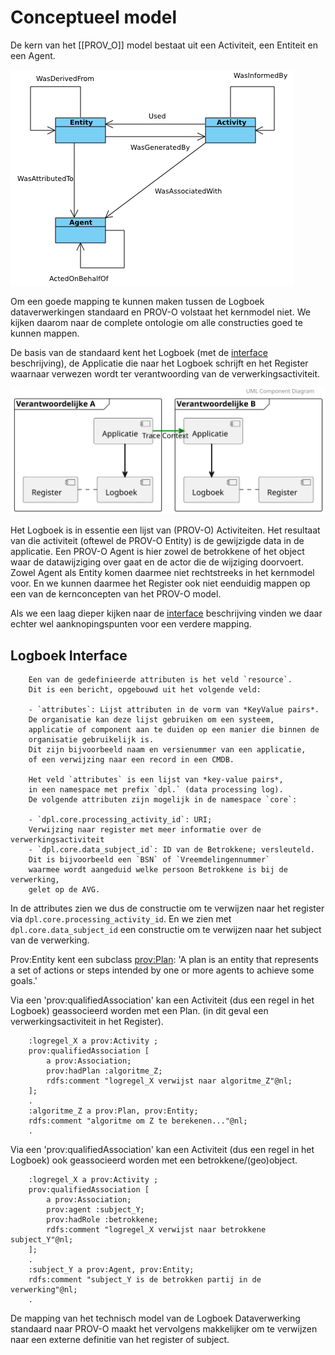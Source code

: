 # Conceptueel model

De kern van het [[PROV_O]] model bestaat uit een Activiteit, een Entiteit en een Agent.

![prov-dm](./respec/media/prov-dm.png)

Om een goede mapping te kunnen maken tussen de Logboek dataverwerkingen standaard en PROV-O volstaat het kernmodel niet. We kijken daarom naar de complete ontologie om alle constructies goed te kunnen mappen.

De basis van de standaard kent het Logboek (met de [interface](https://logius-standaarden.github.io/logboek-dataverwerkingen/#interface) beschrijving), de Applicatie die naar het Logboek schrijft en het Register waarnaar verwezen wordt ter verantwoording van de verwerkingsactiviteit.

![ldv](./respec/media/architecture-grenzen.svg)

Het Logboek is in essentie een lijst van (PROV-O) Activiteiten. Het resultaat van die activiteit (oftewel de PROV-O Entity) is de gewijzigde data in de applicatie. Een PROV-O Agent is hier zowel de betrokkene of het object waar de datawijziging over gaat en de actor die de wijziging doorvoert.
Zowel Agent als Entity komen daarmee niet rechtstreeks in het kernmodel voor.
En we kunnen daarmee het Register ook niet eenduidig mappen op een van de kernconcepten van het PROV-O model.

Als we een laag dieper kijken naar de [interface](https://logius-standaarden.github.io/logboek-dataverwerkingen/#interface) beschrijving vinden we daar echter wel aanknopingspunten voor een verdere mapping.

## Logboek Interface

```text
    Een van de gedefinieerde attributen is het veld `resource`. 
    Dit is een bericht, opgebouwd uit het volgende veld:

    - `attributes`: Lijst attributen in de vorm van *KeyValue pairs*. 
    De organisatie kan deze lijst gebruiken om een systeem, 
    applicatie of component aan te duiden op een manier die binnen de 
    organisatie gebruikelijk is. 
    Dit zijn bijvoorbeeld naam en versienummer van een applicatie, 
    of een verwijzing naar een record in een CMDB.

    Het veld `attributes` is een lijst van *key-value pairs*, 
    in een namespace met prefix `dpl.` (data processing log). 
    De volgende attributen zijn mogelijk in de namespace `core`:

    - `dpl.core.processing_activity_id`: URI; 
    Verwijzing naar register met meer informatie over de verwerkingsactiviteit
    - `dpl.core.data_subject_id`: ID van de Betrokkene; versleuteld. 
    Dit is bijvoorbeeld een `BSN` of `Vreemdelingennummer` 
    waarmee wordt aangeduid welke persoon Betrokkene is bij de verwerking, 
    gelet op de AVG.
```

In de attributes zien we dus de constructie om te verwijzen naar het register via `dpl.core.processing_activity_id`. En we zien met `dpl.core.data_subject_id` een constructie om te verwijzen naar het subject van de verwerking.

Prov:Entity kent een subclass [prov:Plan](https://www.w3.org/TR/2013/REC-prov-o-20130430/#Plan): 'A plan is an entity that represents a set of actions or steps intended by one or more agents to achieve some goals.'

Via een 'prov:qualifiedAssociation' kan een Activiteit (dus een regel in het Logboek) geassocieerd worden met een Plan. (in dit geval een verwerkingsactiviteit in het Register).

```turtle
    :logregel_X a prov:Activity ;
    prov:qualifiedAssociation [
        a prov:Association;
        prov:hadPlan :algoritme_Z;
        rdfs:comment "logregel_X verwijst naar algoritme_Z"@nl;
    ];
    .
    :algoritme_Z a prov:Plan, prov:Entity;
    rdfs:comment "algoritme om Z te berekenen..."@nl;
    .
```

Via een 'prov:qualifiedAssociation' kan een Activiteit (dus een regel in het Logboek) ook geassocieerd worden met een betrokkene/(geo)object.

```turtle
    :logregel_X a prov:Activity ;
    prov:qualifiedAssociation [
        a prov:Association;
        prov:agent :subject_Y;
        prov:hadRole :betrokkene;
        rdfs:comment "logregel_X verwijst naar betrokkene subject_Y"@nl;
    ];
    .
    :subject_Y a prov:Agent, prov:Entity;
    rdfs:comment "subject_Y is de betrokken partij in de verwerking"@nl;
    .
```

De mapping van het technisch model van de Logboek Dataverwerking standaard naar PROV-O maakt het vervolgens makkelijker om te verwijzen naar een externe definitie van het register of subject.
